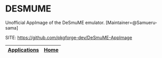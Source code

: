 # DESMUME

 Unofficial AppImage of the DeSmuME emulator. [Maintainer=@Samueru-sama]

 SITE: https://github.com/pkgforge-dev/DeSmuME-AppImage

 | [Applications](https://portable-linux-apps.github.io/apps.html) | [Home](https://portable-linux-apps.github.io)
 | --- | --- |
